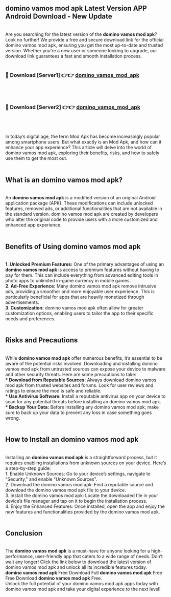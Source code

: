 ## domino vamos mod apk Latest Version APP Android Download - New Update
<br>
Are you searching for the latest version of the <strong>domino vamos mod apk</strong>? Look no further! We provide a free and secure download link for the official domino vamos mod apk, ensuring you get the most up-to-date and trusted version. Whether you're a new user or someone looking to upgrade, our download link guarantees a fast and smooth installation process.
<br>
<br>
<h3>🔴 Download [Server1] 👉👉 <a href="https://modyolo.store/domino+vamos+mod+apk">domino_vamos_mod_apk</a></h3><br>
<br>
<h3>🔴 Download [Server2] 👉👉 <a href="https://modyolo.store/domino+vamos+mod+apk">domino_vamos_mod_apk</a></h3><br>
<br>
<br>
In today’s digital age, the term Mod Apk has become increasingly popular among smartphone users. But what exactly is an Mod Apk, and how can it enhance your app experience? This article will delve into the world of domino vamos mod apk, exploring their benefits, risks, and how to safely use them to get the most out.
<br>
<br>
<h2>What is an domino vamos mod apk?</h2>
<br>
An <strong>domino vamos mod apk</strong> is a modified version of an original Android application package (APK). These modifications can include unlocked features, removed ads, or additional functionalities that are not available in the standard version. domino vamos mod apk are created by developers who alter the original code to provide users with a more customized and enhanced app experience.
<br>
<br>
<h2>Benefits of Using domino vamos mod apk</h2>
<br>
<strong> 1. Unlocked Premium Features:</strong> One of the primary advantages of using an <strong>domino vamos mod apk</strong> is access to premium features without having to pay for them. This can include everything from advanced editing tools in photo apps to unlimited in-game currency in mobile games.
<br>
<strong> 2. Ad-Free Experience:</strong> Many domino vamos mod apk remove intrusive ads, providing a smoother and more enjoyable user experience. This is particularly beneficial for apps that are heavily monetized through advertisements.
<br>
<strong> 3. Customization:</strong> domino vamos mod apk often allow for greater customization options, enabling users to tailor the app to their specific needs and preferences.
<br>
<br>
<h2>Risks and Precautions</h2>
<br>
While <strong>domino vamos mod apk</strong> offer numerous benefits, it’s essential to be aware of the potential risks involved. Downloading and installing domino vamos mod apk from untrusted sources can expose your device to malware and other security threats. Here are some precautions to take:
<br>
<strong> * Download from Reputable Sources:</strong> Always download domino vamos mod apk from trusted websites and forums. Look for user reviews and ratings to ensure the mod is safe and reliable.
<br>
<strong> * Use Antivirus Software:</strong> Install a reputable antivirus app on your device to scan for any potential threats before installing an domino vamos mod apk.
<br>
<strong> * Backup Your Data:</strong> Before installing any domino vamos mod apk, make sure to back up your data to prevent any loss in case something goes wrong.
<br>
<br>
<h2>How to Install an domino vamos mod apk</h2>
<br>
Installing an <strong>domino vamos mod apk</strong> is a straightforward process, but it requires enabling installations from unknown sources on your device. Here’s a step-by-step guide:
<br>
 1. Enable Unknown Sources: Go to your device’s settings, navigate to "Security," and enable "Unknown Sources".
<br>
 2. Download the domino vamos mod apk: Find a reputable source and download the domino vamos mod apk file to your device.
<br>
 3. Install the domino vamos mod apk: Locate the downloaded file in your device’s file manager and tap on it to begin the installation process.
<br>
 4. Enjoy the Enhanced Features: Once installed, open the app and enjoy the new features and functionalities provided by the domino vamos mod apk.
<br>
<br>
<h2><strong>Conclusion</strong></h2>
<br>
The <strong>domino vamos mod apk</strong> is a must-have for anyone looking for a high-performance, user-friendly app that caters to a wide range of needs. Don’t wait any longer! Click the link below to download the latest version of domino vamos mod apk and unlock all its incredible features today.
<br>
<strong>domino vamos mod apk</strong> Free Download Full <strong>domino vamos mod apk</strong> Free Free Download <strong>domino vamos mod apk</strong> Free.
<br>
Unlock the full potential of your domino vamos mod apk apps today with domino vamos mod apk and take your digital experience to the next level!
